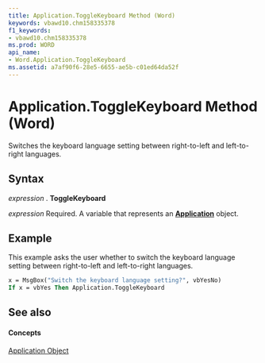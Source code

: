 ```yaml
---
title: Application.ToggleKeyboard Method (Word)
keywords: vbawd10.chm158335378
f1_keywords:
- vbawd10.chm158335378
ms.prod: WORD
api_name:
- Word.Application.ToggleKeyboard
ms.assetid: a7af90f6-28e5-6655-ae5b-c01ed64da52f
---
```



# Application.ToggleKeyboard Method (Word)

Switches the keyboard language setting between right-to-left and left-to-right languages.


## Syntax

 _expression_ . **ToggleKeyboard**

 _expression_ Required. A variable that represents an **[Application](application-object-word.md)** object.


## Example

This example asks the user whether to switch the keyboard language setting between right-to-left and left-to-right languages.


```vb
x = MsgBox("Switch the keyboard language setting?", vbYesNo) 
If x = vbYes Then Application.ToggleKeyboard
```


## See also


#### Concepts


[Application Object](application-object-word.md)

